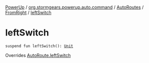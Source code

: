 [PowerUp](../../../index.md) / [org.stormgears.powerup.auto.command](../../index.md) / [AutoRoutes](../index.md) / [FromRight](index.md) / [leftSwitch](./left-switch.md)

# leftSwitch

`suspend fun leftSwitch(): `[`Unit`](https://kotlinlang.org/api/latest/jvm/stdlib/kotlin/-unit/index.html)

Overrides [AutoRoute.leftSwitch](../../-auto-route/left-switch.md)

